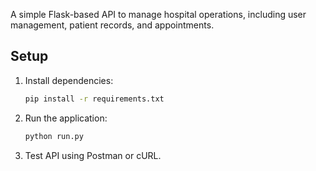 A simple Flask-based API to manage hospital operations, including user management, patient records, and appointments.

## Setup
1. Install dependencies:
   ```bash
   pip install -r requirements.txt
   ```
2. Run the application:
   ```bash
   python run.py
   ```
3. Test API using Postman or cURL.
